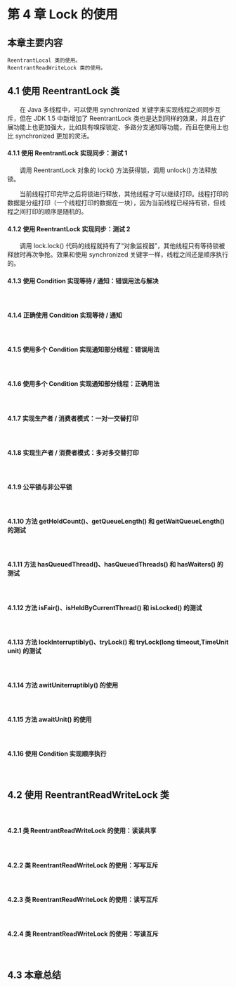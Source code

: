 # 第 4 章 Lock 的使用

## 本章主要内容
	ReentrantLocal 类的使用。
	ReentrantReadWriteLock 类的使用。

## 4.1 使用 ReentrantLock 类
　　在 Java 多线程中，可以使用 synchronized 关键字来实现线程之间同步互斥，但在 JDK 1.5 中新增加了 ReentrantLock 类也是达到同样的效果，并且在扩展功能上也更加强大，比如具有嗅探锁定、多路分支通知等功能，而且在使用上也比 synchronized 更加的灵活。

#### 4.1.1 使用 ReentrantLock 实现同步：测试 1
　　调用 ReentrantLock 对象的 lock() 方法获得锁，调用 unlock() 方法释放锁。

　　当前线程打印完毕之后将锁进行释放，其他线程才可以继续打印。线程打印的数据是分组打印（一个线程打印的数据在一块），因为当前线程已经持有锁，但线程之间打印的顺序是随机的。

#### 4.1.2 使用 ReentrantLock 实现同步：测试 2
　　调用 lock.lock() 代码的线程就持有了“对象监视器”，其他线程只有等待锁被释放时再次争抢。效果和使用 synchronized 关键字一样，线程之间还是顺序执行的。

#### 4.1.3 使用 Condition 实现等待 / 通知：错误用法与解决
　　


#### 4.1.4 正确使用 Condition 实现等待 / 通知
　　

#### 4.1.5 使用多个 Condition 实现通知部分线程：错误用法
　　

#### 4.1.6 使用多个 Condition 实现通知部分线程：正确用法
　　

#### 4.1.7 实现生产者 / 消费者模式：一对一交替打印
　　

#### 4.1.8 实现生产者 / 消费者模式：多对多交替打印
　　

#### 4.1.9 公平锁与非公平锁
　　


#### 4.1.10 方法 getHoldCount()、getQueueLength() 和 getWaitQueueLength() 的测试
　　

#### 4.1.11 方法 hasQueuedThread()、hasQueuedThreads() 和 hasWaiters() 的测试
　　


#### 4.1.12 方法 isFair()、isHeldByCurrentThread() 和 isLocked() 的测试
　　


#### 4.1.13 方法 lockInterruptibly()、tryLock() 和 tryLock(long timeout,TimeUnit unit) 的测试
　　


#### 4.1.14 方法 awitUniterruptibly() 的使用
　　

#### 4.1.15 方法 awaitUnit() 的使用
　　

#### 4.1.16 使用 Condition 实现顺序执行
　　

## 4.2 使用 ReentrantReadWriteLock 类
　　

#### 4.2.1 类 ReentrantReadWriteLock 的使用：读读共享
　　

#### 4.2.2 类 ReentrantReadWriteLock 的使用：写写互斥
　　

#### 4.2.3 类 ReentrantReadWriteLock 的使用：读写互斥
　　

#### 4.2.4 类 ReentrantReadWriteLock 的使用：写读互斥
　　

## 4.3 本章总结
　　


